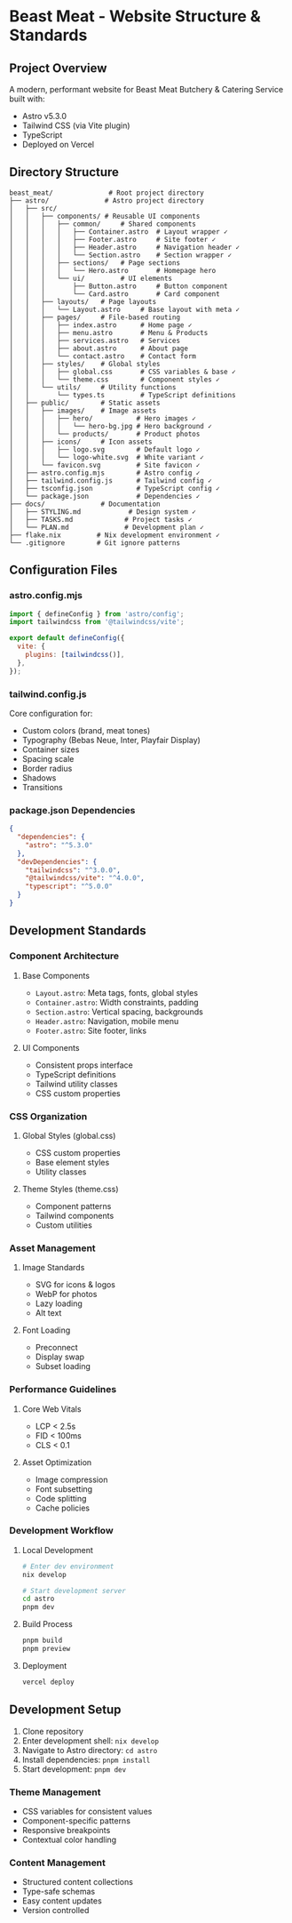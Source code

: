 # Beast Meat - Website Structure & Standards

## Project Overview
A modern, performant website for Beast Meat Butchery & Catering Service built with:
- Astro v5.3.0
- Tailwind CSS (via Vite plugin)
- TypeScript
- Deployed on Vercel

## Directory Structure
```
beast_meat/              # Root project directory
├── astro/              # Astro project directory
│   ├── src/
│   │   ├── components/ # Reusable UI components
│   │   │   ├── common/     # Shared components
│   │   │   │   ├── Container.astro  # Layout wrapper ✓
│   │   │   │   ├── Footer.astro     # Site footer ✓
│   │   │   │   ├── Header.astro     # Navigation header ✓
│   │   │   │   └── Section.astro    # Section wrapper ✓
│   │   │   ├── sections/   # Page sections
│   │   │   │   └── Hero.astro       # Homepage hero
│   │   │   └── ui/         # UI elements
│   │   │       ├── Button.astro     # Button component
│   │   │       └── Card.astro       # Card component
│   │   ├── layouts/   # Page layouts
│   │   │   └── Layout.astro     # Base layout with meta ✓
│   │   ├── pages/     # File-based routing
│   │   │   ├── index.astro      # Home page ✓
│   │   │   ├── menu.astro       # Menu & Products
│   │   │   ├── services.astro   # Services
│   │   │   ├── about.astro      # About page
│   │   │   └── contact.astro    # Contact form
│   │   ├── styles/    # Global styles
│   │   │   ├── global.css       # CSS variables & base ✓
│   │   │   └── theme.css        # Component styles ✓
│   │   └── utils/     # Utility functions
│   │       └── types.ts         # TypeScript definitions
│   ├── public/        # Static assets
│   │   ├── images/    # Image assets
│   │   │   ├── hero/           # Hero images ✓
│   │   │   │   └── hero-bg.jpg # Hero background ✓
│   │   │   └── products/       # Product photos
│   │   ├── icons/     # Icon assets
│   │   │   ├── logo.svg        # Default logo ✓
│   │   │   └── logo-white.svg  # White variant ✓
│   │   └── favicon.svg         # Site favicon ✓
│   ├── astro.config.mjs        # Astro config ✓
│   ├── tailwind.config.js      # Tailwind config ✓
│   ├── tsconfig.json           # TypeScript config ✓
│   └── package.json            # Dependencies ✓
├── docs/              # Documentation
│   ├── STYLING.md            # Design system ✓
│   ├── TASKS.md             # Project tasks ✓
│   └── PLAN.md              # Development plan ✓
├── flake.nix         # Nix development environment ✓
└── .gitignore        # Git ignore patterns

```

## Configuration Files

### astro.config.mjs
```javascript
import { defineConfig } from 'astro/config';
import tailwindcss from '@tailwindcss/vite';

export default defineConfig({
  vite: {
    plugins: [tailwindcss()],
  },
});
```

### tailwind.config.js
Core configuration for:
- Custom colors (brand, meat tones)
- Typography (Bebas Neue, Inter, Playfair Display)
- Container sizes
- Spacing scale
- Border radius
- Shadows
- Transitions

### package.json Dependencies
```json
{
  "dependencies": {
    "astro": "^5.3.0"
  },
  "devDependencies": {
    "tailwindcss": "^3.0.0",
    "@tailwindcss/vite": "^4.0.0",
    "typescript": "^5.0.0"
  }
}
```

## Development Standards

### Component Architecture
1. Base Components
   - `Layout.astro`: Meta tags, fonts, global styles
   - `Container.astro`: Width constraints, padding
   - `Section.astro`: Vertical spacing, backgrounds
   - `Header.astro`: Navigation, mobile menu
   - `Footer.astro`: Site footer, links

2. UI Components
   - Consistent props interface
   - TypeScript definitions
   - Tailwind utility classes
   - CSS custom properties

### CSS Organization
1. Global Styles (global.css)
   - CSS custom properties
   - Base element styles
   - Utility classes

2. Theme Styles (theme.css)
   - Component patterns
   - Tailwind components
   - Custom utilities

### Asset Management
1. Image Standards
   - SVG for icons & logos
   - WebP for photos
   - Lazy loading
   - Alt text

2. Font Loading
   - Preconnect
   - Display swap
   - Subset loading

### Performance Guidelines
1. Core Web Vitals
   - LCP < 2.5s
   - FID < 100ms
   - CLS < 0.1

2. Asset Optimization
   - Image compression
   - Font subsetting
   - Code splitting
   - Cache policies

### Development Workflow
1. Local Development
   ```bash
   # Enter dev environment
   nix develop
   
   # Start development server
   cd astro
   pnpm dev
   ```

2. Build Process
   ```bash
   pnpm build
   pnpm preview
   ```

3. Deployment
   ```bash
   vercel deploy
   ```

## Development Setup
1. Clone repository
2. Enter development shell: `nix develop`
3. Navigate to Astro directory: `cd astro`
4. Install dependencies: `pnpm install`
5. Start development: `pnpm dev`

### Theme Management
- CSS variables for consistent values
- Component-specific patterns
- Responsive breakpoints
- Contextual color handling

### Content Management
- Structured content collections
- Type-safe schemas
- Easy content updates
- Version controlled 